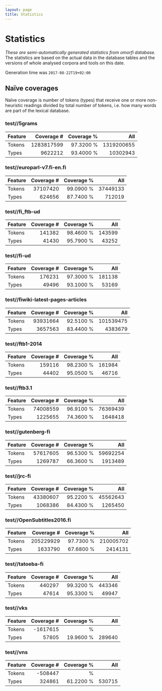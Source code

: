 ```yaml
---
layout: page
title: Statistics
---
```


# Statistics

_These are semi-automatically generated statistics from omorfi
database._ The statistics are based on the actual data in the database tables
and the versions of whole analysed corpora and tools on this date.

Generation time was `2017-08-22T19+02:00`
## Naïve coverages

Naïve coverage is number of tokens (types) that receive one or more
non-heuristic readings divided by total number of tokens, i.e. how many words
are part of the lexical database.

### test//5grams

| Feature | Coverage # | Coverage % | All |
|:--------|-------:|---------:|----:|
| Tokens  | 1283817599 |  97.3200 % | 1319200655 |
| Types   | 9622212 | 93.4000 % | 10302943 |

### test//europarl-v7.fi-en.fi

| Feature | Coverage # | Coverage % | All |
|:--------|-------:|---------:|----:|
| Tokens  | 37107420 |  99.0900 % | 37449133 |
| Types   | 624656 | 87.7400 % | 712019 |

### test//fi_ftb-ud

| Feature | Coverage # | Coverage % | All |
|:--------|-------:|---------:|----:|
| Tokens  | 141382 |  98.4600 % | 143599 |
| Types   | 41430 | 95.7900 % | 43252 |

### test//fi-ud

| Feature | Coverage # | Coverage % | All |
|:--------|-------:|---------:|----:|
| Tokens  | 176231 |  97.3000 % | 181138 |
| Types   | 49496 | 93.1000 % | 53169 |

### test//fiwiki-latest-pages-articles

| Feature | Coverage # | Coverage % | All |
|:--------|-------:|---------:|----:|
| Tokens  | 93931664 |  92.5100 % | 101539475 |
| Types   | 3657563 | 83.4400 % | 4383679 |

### test//ftb1-2014

| Feature | Coverage # | Coverage % | All |
|:--------|-------:|---------:|----:|
| Tokens  | 159116 |  98.2300 % | 161984 |
| Types   | 44402 | 95.0500 % | 46716 |

### test//ftb3.1

| Feature | Coverage # | Coverage % | All |
|:--------|-------:|---------:|----:|
| Tokens  | 74008559 |  96.9100 % | 76369439 |
| Types   | 1225655 | 74.3600 % | 1648418 |

### test//gutenberg-fi

| Feature | Coverage # | Coverage % | All |
|:--------|-------:|---------:|----:|
| Tokens  | 57617605 |  96.5300 % | 59692254 |
| Types   | 1269787 | 66.3600 % | 1913489 |

### test//jrc-fi

| Feature | Coverage # | Coverage % | All |
|:--------|-------:|---------:|----:|
| Tokens  | 43380607 |  95.2200 % | 45562643 |
| Types   | 1068386 | 84.4300 % | 1265450 |

### test//OpenSubtitles2016.fi

| Feature | Coverage # | Coverage % | All |
|:--------|-------:|---------:|----:|
| Tokens  | 205229929 |  97.7300 % | 210005702 |
| Types   | 1633790 | 67.6800 % | 2414131 |

### test//tatoeba-fi

| Feature | Coverage # | Coverage % | All |
|:--------|-------:|---------:|----:|
| Tokens  | 440297 |  99.3200 % | 443346 |
| Types   | 47614 | 95.3300 % | 49947 |

### test//vks

| Feature | Coverage # | Coverage % | All |
|:--------|-------:|---------:|----:|
| Tokens  | -1617615 |  % |  |
| Types   | 57805 | 19.9600 % | 289640 |

### test//vns

| Feature | Coverage # | Coverage % | All |
|:--------|-------:|---------:|----:|
| Tokens  | -508447 |  % |  |
| Types   | 324861 | 61.2200 % | 530715 |

